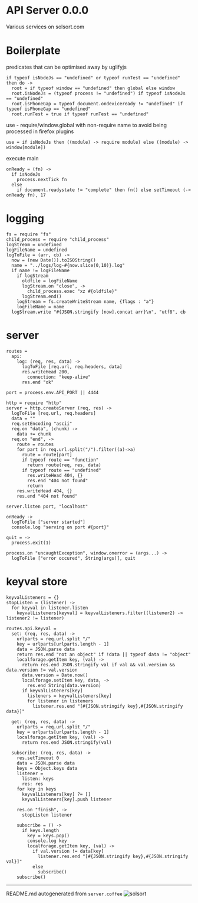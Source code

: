 # API Server 0.0.0

Various services on solsort.com

# Boilerplate
predicates that can be optimised away by uglifyjs

    if typeof isNodeJs == "undefined" or typeof runTest == "undefined" then do ->
      root = if typeof window == "undefined" then global else window
      root.isNodeJs = (typeof process != "undefined") if typeof isNodeJs == "undefined"
      root.isPhoneGap = typeof document.ondeviceready != "undefined" if typeof isPhoneGap == "undefined"
      root.runTest = true if typeof runTest == "undefined"

use - require/window.global with non-require name to avoid being processed in firefox plugins

    use = if isNodeJs then ((module) -> require module) else ((module) -> window[module]) 

execute main

    onReady = (fn) ->
      if isNodeJs
        process.nextTick fn
      else
        if document.readystate != "complete" then fn() else setTimeout (-> onReady fn), 17 

# logging

    fs = require "fs"
    child_process = require "child_process"
    logStream = undefined
    logFileName = undefined
    logToFile = (arr, cb) ->
      now = (new Date()).toISOString()
      name = "../logs/log-#{now.slice(0,10)}.log"
      if name != logFileName
        if logStream
          oldfile = logFileName
          logStream.on "close", ->
            child_process.exec "xz #{oldfile}"
          logStream.end()
        logStream = fs.createWriteStream name, {flags : "a"}
        logFileName = name
      logStream.write "#{JSON.stringify [now].concat arr}\n", "utf8", cb
    
    

# server

    
    routes =
      api:
        log: (req, res, data) ->
          logToFile [req.url, req.headers, data]
          res.writeHead 200,
            connection: "keep-alive"
          res.end "ok"
    
    port = process.env.API_PORT || 4444
    
    http = require "http"
    server = http.createServer (req, res) ->
      logToFile [req.url, req.headers]
      data = ""
      req.setEncoding "ascii"
      req.on "data", (chunk) ->
        data += chunk
      req.on "end", ->
        route = routes
        for part in req.url.split("/").filter((a)->a)
          route = route[part]
          if typeof route == "function"
            return route(req, res, data)
          if typeof route == "undefined"
            res.writeHead 404, {}
            res.end "404 not found"
            return
        res.writeHead 404, {}
        res.end "404 not found"
    
    server.listen port, "localhost"
    
    onReady ->
      logToFile ["server started"]
      console.log "serving on port #{port}"
    
    quit = ->
      process.exit(1)
    
    process.on "uncaughtException", window.onerror = (args...) ->
      logToFile ["error occured", String(args)], quit

# keyval store

    
    keyvalListeners = {}
    stopListen = (listener) ->
      for keyval in listener.listen
        keyvalListeners[keyval] = keyvalListeners.filter((listener2) -> listener2 != listener)
    
    routes.api.keyval =
      set: (req, res, data) ->
        urlparts = req.url.split "/"
        key = urlparts[urlparts.length - 1]
        data = JSON.parse data
        return res.end "not an object" if !data || typeof data != "object"
        localforage.getItem key, (val) ->
          return res.end JSON.stringify val if val && val.version && data.version != val.version
          data.version = Date.now()
          localforage.setItem key, data, ->
            res.end String(data.version)
          if keyvalListeners[key]
            listeners = keyvalListeners[key]
            for listener in listeners
              listener.res.end "[#{JSON.stringify key},#{JSON.stringify data}]"
    
      get: (req, res, data) ->
        urlparts = req.url.split "/"
        key = urlparts[urlparts.length - 1]
        localforage.getItem key, (val) ->
          return res.end JSON.stringify(val)
    
      subscribe: (req, res, data) ->
        res.setTimeout 0
        data = JSON.parse data
        keys = Object.keys data
        listener =
          listen: keys
          res: res
        for key in keys
          keyvalListeners[key] ?= []
          keyvalListeners[key].push listener
    
        res.on "finish", ->
          stopListen listener
    
        subscribe = () ->
          if keys.length
            key = keys.pop()
            console.log key
            localforage.getItem key, (val) ->
              if val.version != data[key]
                listener.res.end "[#{JSON.stringify key},#{JSON.stringify val}]"
              else
                subscribe()
        subscribe()
    
    

----

README.md autogenerated from `server.coffee` ![solsort](https://ssl.solsort.com/_reputil_rasmuserik_server.png)

